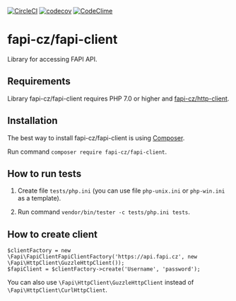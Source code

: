 
[![CircleCI](https://circleci.com/gh/fapi-cz/fapi-client.svg?style=shield)](https://circleci.com/gh/fapi-cz/fapi-client)
[![codecov](https://codecov.io/gh/fapi-cz/php-client/branch/master/graph/badge.svg)](https://codecov.io/gh/fapi-cz/php-client)
[![CodeClime](https://codeclimate.com/github/fapi-cz/php-client.png)](https://codeclimate.com/github/fapi-cz/php-client)

# fapi-cz/fapi-client
Library for accessing FAPI API.

## Requirements
Library fapi-cz/fapi-client requires PHP 7.0 or higher and [fapi-cz/http-client](https://github.com/fapi-cz/http-client).

## Installation
The best way to install fapi-cz/fapi-client is using [Composer](http://getcomposer.org/).

Run command `composer require fapi-cz/fapi-client`.

## How to run tests
1. Create file `tests/php.ini` (you can use file `php-unix.ini` or `php-win.ini` as a template).

2. Run command `vendor/bin/tester -c tests/php.ini tests`.

## How to create client
```
$clientFactory = new \Fapi\FapiClientFapiClientFactory('https://api.fapi.cz', new \Fapi\HttpClient\GuzzleHttpClient());
$fapiClient = $clientFactory->create('Username', 'password');
```

You can also use `\Fapi\HttpClient\GuzzleHttpClient` instead of `\Fapi\HttpClient\CurlHttpClient`.
